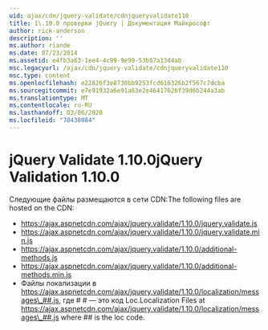 ```yaml
---
uid: ajax/cdn/jquery-validate/cdnjqueryvalidate110
title: 1\.10.0 проверки jQuery | Документация Майкрософт
author: rick-anderson
description: ''
ms.author: riande
ms.date: 07/23/2014
ms.assetid: e4fb3a63-1ee4-4c99-9e99-53b87a13d4ab
msc.legacyurl: /ajax/cdn/jquery-validate/cdnjqueryvalidate110
msc.type: content
ms.openlocfilehash: e22826f3e8730bb9253fcd616326b2f567c7dcba
ms.sourcegitcommit: e7e91932a6e91a63e2e46417626f39d6b244a3ab
ms.translationtype: MT
ms.contentlocale: ru-RU
ms.lasthandoff: 03/06/2020
ms.locfileid: "78438084"
---
```

# <a name="jquery-validation-1100"></a><span data-ttu-id="51852-102">jQuery Validate 1.10.0</span><span class="sxs-lookup"><span data-stu-id="51852-102">jQuery Validation 1.10.0</span></span>

<span data-ttu-id="51852-103">Следующие файлы размещаются в сети CDN:</span><span class="sxs-lookup"><span data-stu-id="51852-103">The following files are hosted on the CDN:</span></span>

- https://ajax.aspnetcdn.com/ajax/jquery.validate/1.10.0/jquery.validate.js
- https://ajax.aspnetcdn.com/ajax/jquery.validate/1.10.0/jquery.validate.min.js
- https://ajax.aspnetcdn.com/ajax/jquery.validate/1.10.0/additional-methods.js
- https://ajax.aspnetcdn.com/ajax/jquery.validate/1.10.0/additional-methods.min.js
- <span data-ttu-id="51852-104">Файлы локализации в https://ajax.aspnetcdn.com/ajax/jquery.validate/1.10.0/localization/messages\_##.js, где # # — это код Loc.</span><span class="sxs-lookup"><span data-stu-id="51852-104">Localization Files at https://ajax.aspnetcdn.com/ajax/jquery.validate/1.10.0/localization/messages\_##.js where ## is the loc code.</span></span>
